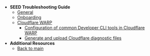 - **SEED Troubleshooting Guide**
  - [General](faqs/seed-faq-general)
  - [Onboarding](faqs/common-issues-while-onboarding-using-macos)
  - [Cloudflare WARP](faqs/cloudflare-warp-known-issues)
    - [Configuration of common Developer CLI tools in Cloudflare WARP](faqs/configuration-of-common-developer-cli-tools-with-cloudflare-warp)  
    - [Generate and upload Cloudflare diagnostic files](faqs/how-to-generate-and-upload-diagnostic-files-to-incident-support-request)
- **Additional Resources**
  - [Back to main](/_sidebar)
